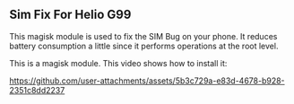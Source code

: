 ## Sim Fix For Helio G99
This magisk module is used to fix the SIM Bug on your phone. It reduces battery consumption a little since it performs operations at the root level. 

This is a magisk module. This video shows how to install it:

https://github.com/user-attachments/assets/5b3c729a-e83d-4678-b928-2351c8dd2237
